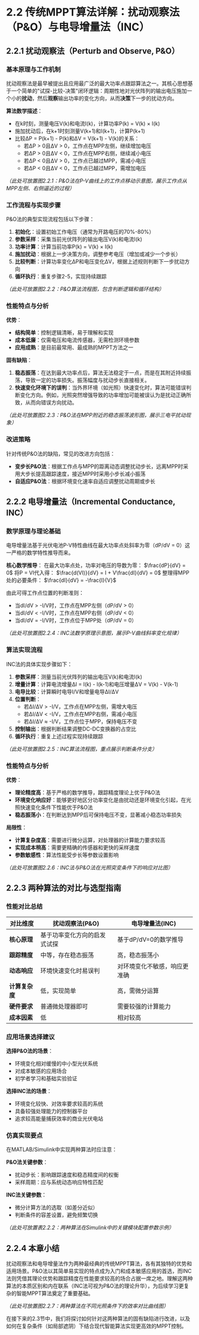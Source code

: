 # 2.2 传统MPPT算法详解：扰动观察法（P&O）与电导增量法（INC）

## 2.2.1 扰动观察法（Perturb and Observe, P&O）

### 基本原理与工作机制

扰动观察法是最早被提出且应用最广泛的最大功率点跟踪算法之一。其核心思想基于一个简单的"试探-比较-决策"闭环逻辑：周期性地对光伏阵列的输出电压施加一个小的**扰动**，然后**观察**输出功率的变化方向，从而**决策**下一步的扰动方向。

**算法数学描述**：

- 在k时刻，测量电压V(k)和电流I(k)，计算功率P(k) = V(k) × I(k)
- 施加扰动后，在k+1时刻测量V(k+1)和I(k+1)，计算P(k+1)
- 比较ΔP = P(k+1) - P(k)和ΔV = V(k+1) - V(k)的关系：
  - 若ΔP > 0且ΔV > 0，工作点在MPP左侧，继续增加电压
  - 若ΔP > 0且ΔV < 0，工作点在MPP右侧，继续减小电压
  - 若ΔP < 0且ΔV > 0，工作点已越过MPP，需减小电压
  - 若ΔP < 0且ΔV < 0，工作点已越过MPP，需增加电压

*（此处可放置图2.2.1：P&O法在P-V曲线上的工作点移动示意图，展示工作点从MPP左侧、右侧逼近的过程）*

### 工作流程与实现步骤

P&O法的典型实现流程包括以下步骤：

1. **初始化**：设置初始工作电压（通常为开路电压的70%-80%）
2. **参数采样**：采集当前光伏阵列的输出电压V(k)和电流I(k)
3. **功率计算**：计算当前功率P(k) = V(k) × I(k)
4. **施加扰动**：根据上一步决策方向，调整参考电压（增加或减少一个步长）
5. **比较判断**：计算功率变化ΔP和电压变化ΔV，根据上述规则判断下一步扰动方向
6. **循环执行**：重复步骤2-5，实现持续跟踪

*（此处可放置图2.2.2：P&O算法流程图，包含判断逻辑和循环结构）*

### 性能特点与分析

**优势**：

- **结构简单**：控制逻辑清晰，易于理解和实现
- **成本低廉**：仅需电压和电流传感器，无需检测环境参数
- **应用成熟**：是目前最常用、最成熟的MPPT方法之一

**固有缺陷**：

1. **稳态振荡**：在达到最大功率点后，算法无法稳定于一点，而是在其附近持续振荡，导致一定的功率损失。振荡幅度与扰动步长直接相关。
2. **快速变化环境下的误判**：当外界环境（如光照）快速变化时，算法可能错误判断变化方向。例如，光照突然增强导致的功率增加可能被误认为是扰动正确所致，从而向错误方向扰动。

*（此处可放置图2.2.3：P&O法在MPP附近的稳态振荡波形图，展示三电平扰动现象）*

### 改进策略

针对传统P&O法的缺陷，常见的改进方向包括：

- **变步长P&O法**：根据工作点与MPP的距离动态调整扰动步长，远离MPP时采用大步长提高跟踪速度，接近MPP时采用小步长减小振荡
- **自适应P&O法**：根据环境变化速率自适应调整扰动周期或步长

## 2.2.2 电导增量法（Incremental Conductance, INC）

### 数学原理与理论基础

电导增量法基于光伏电池P-V特性曲线在最大功率点处斜率为零（dP/dV = 0）这一严格的数学特性推导而来。

**核心数学推导**：
在最大功率点处，功率对电压的导数为零：
$\frac{dP}{dV} = 0$
将P = VI代入得：
$\frac{d(VI)}{dV} = I + V\frac{dI}{dV} = 0$
整理得MPP处的必要条件：
$\frac{dI}{dV} = -\frac{I}{V}$

由此可得工作点位置的判断准则：

- 当dI/dV > -I/V时，工作点在MPP左侧（dP/dV > 0）
- 当dI/dV < -I/V时，工作点在MPP右侧（dP/dV < 0）
- 当dI/dV = -I/V时，工作点位于MPP处（dP/dV = 0）

*（此处可放置图2.2.4：INC法数学原理示意图，展示P-V曲线斜率变化规律）*

### 算法实现流程

INC法的具体实现步骤如下：

1. **参数采样**：测量当前光伏阵列的输出电压V(k)和电流I(k)
2. **增量计算**：计算电流增量ΔI = I(k) - I(k-1)和电压增量ΔV = V(k) - V(k-1)
3. **电导比较**：计算瞬时电导I/V和增量电导ΔI/ΔV
4. **位置判断**：
   - 若ΔI/ΔV > -I/V，工作点在MPP左侧，需增大电压
   - 若ΔI/ΔV < -I/V，工作点在MPP右侧，需减小电压
   - 若ΔI/ΔV ≈ -I/V，工作点位于MPP，保持电压不变
5. **控制输出**：根据判断结果调整DC-DC变换器的占空比
6. **循环执行**：重复上述过程实现持续跟踪

*（此处可放置图2.2.5：INC算法流程图，重点展示判断条件分支）*

### 性能特点与分析

**优势**：

- **理论精度高**：基于严格的数学推导，跟踪精度理论上优于P&O法
- **环境变化响应好**：能够更好地区分功率变化是由扰动还是环境变化引起，在光照快速变化条件下性能优于P&O法
- **稳态振荡小**：在判断达到MPP后可保持电压不变，显著减小稳态功率损失

**局限性**：

- **计算复杂度高**：需要进行微分运算，对处理器的计算能力要求较高
- **实现成本稍高**：需要更精确的传感器和更快的采样速度
- **参数敏感性**：算法性能受步长等参数设置影响

*（此处可放置图2.2.6：INC法与P&O法在光照突变条件下的响应对比图）*

## 2.2.3 两种算法的对比与选型指南

### 性能对比总结

| **对比维度** | **扰动观察法(P&O)** | **电导增量法(INC)** |
|------------|-------------------|-------------------|
| **核心原理** | 基于功率变化方向的启发式试探 | 基于dP/dV=0的数学推导 |
| **跟踪精度** | 中等，存在稳态振荡 | 高，稳态振荡小 |
| **动态响应** | 环境快速变化时易误判 | 对环境变化不敏感，响应更准确 |
| **计算复杂度** | 低，实现简单 | 高，需微分运算 |
| **硬件要求** | 普通微处理器即可 | 需要较强的计算能力 |
| **成本因素** | 低 | 相对较高 |

### 应用场景选择建议

**选择P&O法的场景**：

- 环境变化相对缓慢的中小型光伏系统
- 对成本敏感的应用场合
- 初学者学习和基础实验验证

**选择INC法的场景**：

- 环境变化较快、对效率要求较高的系统
- 具备较强处理能力的控制器平台
- 追求较高能量捕获效率的商业光伏电站

### 仿真实现要点

在MATLAB/Simulink中实现两种算法时应注意：

**P&O法关键参数**：

- 扰动步长：影响跟踪速度和稳态精度间的权衡
- 采样周期：应与系统动态响应特性匹配

**INC法关键参数**：

- 微分计算方法的选取（如差分近似）
- 判断条件的容差设置，避免频繁切换

*（此处可放置表2.2.2：两种算法在Simulink中的关键模块配置参数示例）*

## 2.2.4 本章小结

扰动观察法和电导增量法作为两种最经典的传统MPPT算法，各有其独特的优势和适用场景。P&O法以其简单易实现的特点成为入门和成本敏感应用的首选，而INC法则凭借其理论优势和跟踪精度在性能要求较高的场合占据一席之地。理解这两种算法的本质区别和内在联系（INC法可视为P&O法的理论升华），为后续学习更复杂的智能MPPT算法奠定了重要基础。

*（此处可放置图2.2.7：两种算法在不同光照条件下的效率对比曲线图）*

在接下来的2.3节中，我们将探讨如何针对这两种算法的固有缺陷进行改进，以及如何在复杂条件（如局部遮阴）下结合现代智能算法实现更高效的MPPT控制。
